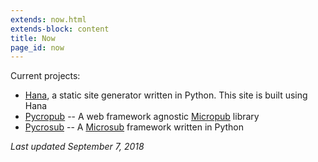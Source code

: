 ```yaml
---
extends: now.html
extends-block: content
title: Now
page_id: now
---
```


Current projects:

* [Hana](https://github.com/mayo/hana), a static site generator written in Python. This site is built using Hana
* [Pycropub](https://github.com/mayo/pycropub) -- A web framework agnostic [Micropub](https://indieweb.org/Micropub) library
* [Pycrosub](https://github.com/mayo/pycrosub) -- A [Microsub](https://indieweb.org/Microsub) framework written in Python

*Last updated September 7, 2018*
